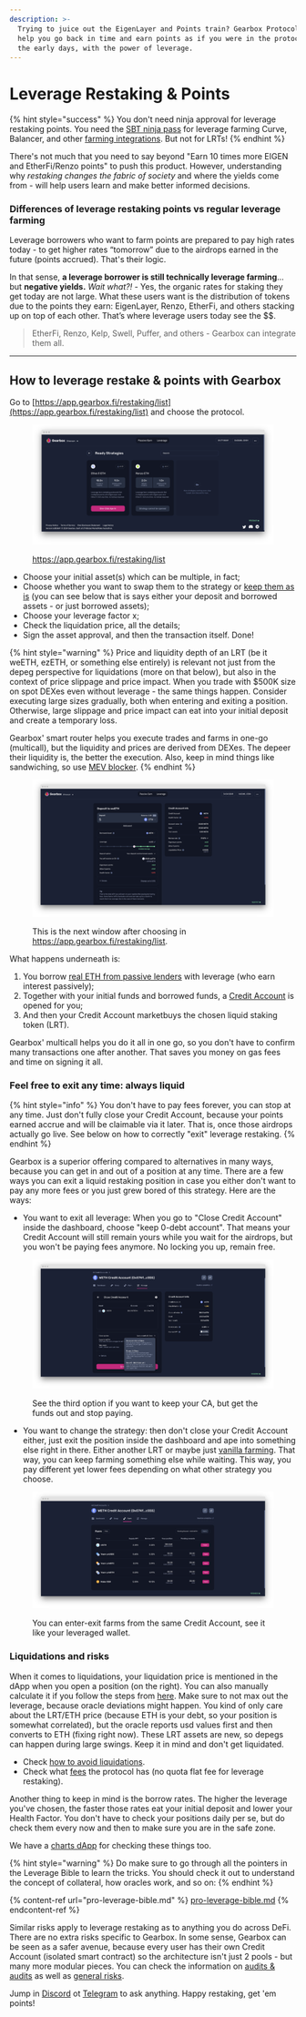 ```yaml
---
description: >-
  Trying to juice out the EigenLayer and Points train? Gearbox Protocol will
  help you go back in time and earn points as if you were in the protocol from
  the early days, with the power of leverage.
---
```


# Leverage Restaking & Points

{% hint style="success" %}
You don't need ninja approval for leverage restaking points. You need the [SBT ninja pass](https://tally.so/r/3XoVzY) for leverage farming Curve, Balancer, and other [farming integrations](strategies/). But not for LRTs!
{% endhint %}

There's not much that you need to say beyond "Earn 10 times more EIGEN and EtherFi/Renzo points" to push this product. However, understanding why _restaking changes the fabric of society_ and where the yields come from - will help users learn and make better informed decisions.

### Differences of leverage restaking points vs regular leverage farming

Leverage borrowers who want to farm points are prepared to pay high rates today - to get higher rates “tomorrow” due to the airdrops earned in the future (points accrued). That's their logic.

In that sense, **a leverage borrower is still technically leverage farming**… but **negative yields.** _Wait what?!_ - Yes, the organic rates for staking they get today are not large. What these users want is the distribution of tokens due to the points they earn: EigenLayer, Renzo, EtherFi, and others stacking up on top of each other. That’s where leverage users today see the \$$.

> EtherFi, Renzo, Kelp, Swell, Puffer, and others - Gearbox can integrate them all.

***

## How to leverage restake & points with Gearbox

Go to [https://app.gearbox.fi/restaking/list](https://app.gearbox.fi/restaking/list) and choose the protocol.&#x20;

<figure><img src="../.gitbook/assets/screenshot-app-gearbox-fi-restaking-list-1708852125689.png" alt=""><figcaption><p><a href="https://app.gearbox.fi/restaking/list">https://app.gearbox.fi/restaking/list</a></p></figcaption></figure>

* Choose your initial asset(s) which can be multiple, in fact;
* Choose whether you want to swap them to the strategy or [keep them as is](https://docs.gearbox.finance/traders-and-farmers/pro-leverage-bible#a-different-understanding-of-collateral) (you can see below that is says either your deposit and borrowed assets - or just borrowed assets);
* Choose your leverage factor x;
* Check the liquidation price, all the details;
* Sign the asset approval, and then the transaction itself. Done!

{% hint style="warning" %}
Price and liquidity depth of an LRT (be it weETH, ezETH, or something else entirely) is relevant not just from the depeg perspective for liquidations (more on that below), but also in the context of price slippage and price impact. When you trade with $500K size on spot DEXes even without leverage - the same things happen. Consider executing large sizes gradually, both when entering and exiting a position. Otherwise, large slippage and price impact can eat into your initial deposit and create a temporary loss.

Gearbox' smart router helps you execute trades and farms in one-go (multicall), but the liquidity and prices are derived from DEXes. The depeer their liquidity is, the better the execution. Also, keep in mind things like sandwiching, so use [MEV blocker](https://mevblocker.io/).
{% endhint %}

<figure><img src="../.gitbook/assets/leverage restaking window gearbox eigenlayer.png" alt=""><figcaption><p>This is the next window after choosing in <a href="https://app.gearbox.fi/restaking/list">https://app.gearbox.fi/restaking/list</a>.</p></figcaption></figure>

What happens underneath is:

1. You borrow [real ETH from passive lenders](../lending-market/pools-and-apy/) with leverage (who earn interest passively);
2. Together with your initial funds and borrowed funds, a [Credit Account](../overview/credit-account/) is opened for you;
3. And then your Credit Account marketbuys the chosen liquid staking token (LRT).

Gearbox' multicall helps you do it all in one go, so you don't have to confirm many transactions one after another. That saves you money on gas fees and time on signing it all.

### Feel free to exit any time: always liquid

{% hint style="info" %}
You don't have to pay fees forever, you can stop at any time. Just don't fully close your Credit Account, because your points earned accrue and will be claimable via it later. That is, once those airdrops actually go live. See below on how to correctly "exit" leverage restaking.
{% endhint %}

Gearbox is a superior offering compared to alternatives in many ways, because you can get in and out of a position at any time. There are a few ways you can exit a liquid restaking position in case you either don't want to pay any more fees or you just grew bored of this strategy. Here are the ways:

* You want to exit all leverage: When you go to "Close Credit Account" inside the dashboard, choose "keep 0-debt account". That means your Credit Account will still remain yours while you wait for the airdrops, but you won't be paying fees anymore. No locking you up, remain free.

<figure><img src="../.gitbook/assets/zero debt gearbox credit account.png" alt=""><figcaption><p>See the third option if you want to keep your CA, but get the funds out and stop paying.</p></figcaption></figure>

* You want to change the strategy: then don't close your Credit Account either, just exit the position inside the dashboard and ape into something else right in there. Either another LRT or maybe just [vanilla farming](strategies/). That way, you can keep farming something else while waiting. This way, you pay different yet lower fees depending on what other strategy you choose.

<figure><img src="../.gitbook/assets/gearbox leverage farming window (1).png" alt=""><figcaption><p>You can enter-exit farms from the same Credit Account, see it like your leveraged wallet.</p></figcaption></figure>

### Liquidations and risks

When it comes to liquidations, your liquidation price is mentioned in the dApp when you open a position (on the right). You can also manually calculate it if you follow the steps from [here](pro-leverage-bible.md#how-to-max-out...-but-kinda-safely). Make sure to not max out the leverage, because oracle deviations might happen. You kind of only care about the LRT/ETH price (because ETH is your debt, so your position is somewhat correlated), but the oracle reports usd values first and then converts to ETH (fixing right now). These LRT assets are new, so depegs can happen during large swings. Keep it in mind and don't get liquidated.

* Check [how to avoid liquidations](credit-account-dashboard-overview/kak-ne-byt-rekt.md).
* Check what [fees](../overview/protocol-fees.md) the protocol has (no quota flat fee for leverage restaking).

Another thing to keep in mind is the borrow rates. The higher the leverage you've chosen, the faster those rates eat your initial deposit and lower your Health Factor. You don't have to check your positions daily per se, but do check them every now and then to make sure you are in the safe zone.

We have a [charts dApp](https://charts.gearbox.finance/accounts) for checking these things too.

{% hint style="warning" %}
Do make sure to go through all the pointers in the Leverage Bible to learn the tricks. You should check it out to understand the concept of collateral, how oracles work, and so on:
{% endhint %}

{% content-ref url="pro-leverage-bible.md" %}
[pro-leverage-bible.md](pro-leverage-bible.md)
{% endcontent-ref %}

Similar risks apply to leverage restaking as to anything you do across DeFi. There are no extra risks specific to Gearbox. In some sense, Gearbox can be seen as a safer avenue, because every user has their own Credit Account (isolated smart contract) so the architecture isn't just 2 pools - but many more modular pieces. You can check the information on [audits & audits](../risk-and-security/audits-bug-bounty.md) as well as [general risks](../risk-and-security/risks-terms.md).

Jump in [Discord](https://discord.com/invite/gearbox) ot [Telegram](https://t.me/GearboxProtocol) to ask anything. Happy restaking, get 'em points!
